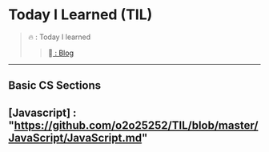 # Today I Learned (TIL)

>🔥  :  Today I learned 
>>📗[ : Blog](https://velog.io/@pen9508901)

<hr/>

## Basic CS Sections


## [Javascript] : "https://github.com/o2o25252/TIL/blob/master/JavaScript/JavaScript.md"
     
